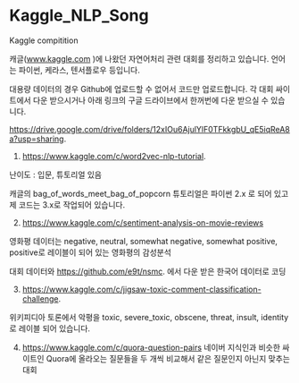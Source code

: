 # Kaggle_NLP_Song
Kaggle compitition


캐글(www.kaggle.com )에 나왔던 자연어처리 관련 대회를 정리하고 있습니다.  언어는 파이썬, 케라스, 텐서플로우 등입니다.    


대용량 데이터의 경우 Github에 업로드할 수 없어서 코드만 업로드합니다.  각 대회 싸이트에서 다운 받으시거나 아래 링크의 구글 드라이브에서 한꺼번에 다운 받으실 수 있습니다.  

https://drive.google.com/drive/folders/12xIOu6AjulYlF0TFkkgbU_qE5iqReA8a?usp=sharing.  
 


1. https://www.kaggle.com/c/word2vec-nlp-tutorial. 

난이도 : 입문, 튜토리얼 있음

캐글의 bag_of_words_meet_bag_of_popcorn 튜토리얼은 파이썬 2.x 로 되어 있고 제 코드는 3.x로 작업되어 있습니다.    



2. https://www.kaggle.com/c/sentiment-analysis-on-movie-reviews
   

영화평 데이터는 negative, neutral, somewhat negative, somewhat positive, positive로 레이블이 되어 있는 영화평의 감성분석


 대회 데이터와  https://github.com/e9t/nsmc. 에서 다운 받은 한국어 데이터로 코딩



3. https://www.kaggle.com/c/jigsaw-toxic-comment-classification-challenge. 


위키피디아 토론에서 악평을 toxic, severe_toxic, obscene, threat, insult, identity로 레이블 되어 있습니다.


4. https://www.kaggle.com/c/quora-question-pairs
네이버 지식인과 비슷한 싸이트인 Quora에 올라오는 질문들을 두 개씩 비교해서 같은 질문인지 아닌지 맞추는 대회





